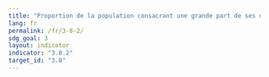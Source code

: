 ```yaml
---
title: "Proportion de la population consacrant une grande part de ses dépenses ou de ses revenus domestiques aux services de soins de santé"
lang: fr
permalink: /fr/3-8-2/
sdg_goal: 3
layout: indicator
indicator: "3.8.2"
target_id: "3.8"
---
```


